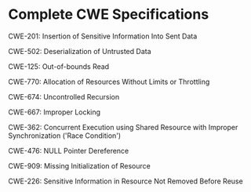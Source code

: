 

# Complete CWE Specifications

CWE-201: Insertion of Sensitive Information Into Sent Data

CWE-502: Deserialization of Untrusted Data

CWE-125: Out-of-bounds Read

CWE-770: Allocation of Resources Without Limits or Throttling

CWE-674: Uncontrolled Recursion

CWE-667: Improper Locking

CWE-362: Concurrent Execution using Shared Resource with Improper Synchronization ('Race Condition')

CWE-476: NULL Pointer Dereference

CWE-909: Missing Initialization of Resource

CWE-226: Sensitive Information in Resource Not Removed Before Reuse